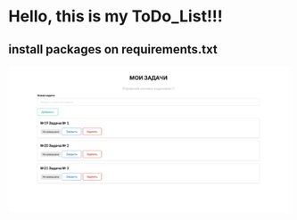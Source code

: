 # Hello, this is my ToDo_List!!!
## install packages on requirements.txt
<p align="center">
  <img src="/images_md/todo_md.png" alt="second_screen" width="800">
</p>
